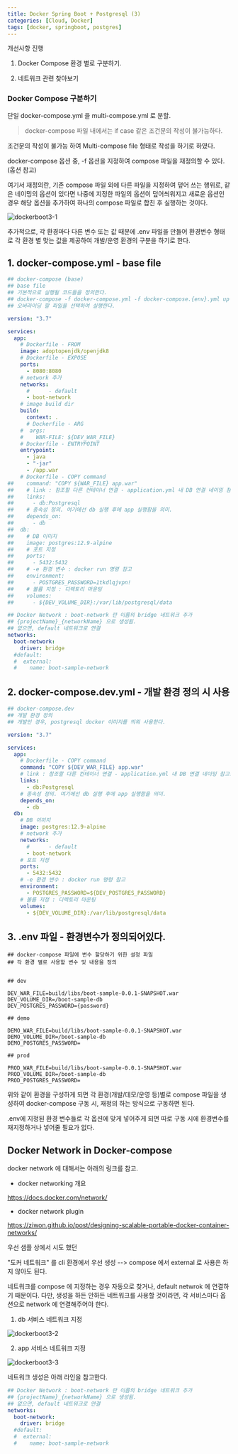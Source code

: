 ```yaml
---
title: Docker Spring Boot + Postgresql (3)
categories: [Cloud, Docker]
tags: [docker, springboot, postgres]
---
```



개선사항 진행

1. Docker Compose 환경 별로 구분하기.

2. 네트워크 관련 찾아보기

### Docker Compose 구분하기

단일 docker-compose.yml 을 multi-compose.yml 로 분할.

> docker-compose 파일 내에서는 if case 같은 조건문의 작성이 불가능하다.

조건문의 작성이 불가능 하여 Multi-compose file 형태로 작성을 하기로 하였다.

docker-compose 옵션 중, -f 옵션을 지정하여 compose 파일을 재정의할 수 있다. (옵션 참고)

여기서 재정의란, 기존 compose 파일 외에 다른 파일을 지정하여 덮어 쓰는 행위로, 같은 네이밍의 옵션이 있다면 나중에 지정한 파일의 옵션이 덮어씌워지고 새로운 옵션인 경우 해당 옵션을 추가하여 하나의 compose 파일로 합친 후 실행하는 것이다.

![dockerboot3-1](/assets/img/Docker/dockerboot3-1.png)

추가적으로, 각 환경마다 다른 변수 또는 값 때문에 .env 파일을 만들어 환경변수 형태로 각 환경 별 맞는 값을 제공하여 개발/운영 환경의 구분을 하기로 한다.

## 1. docker-compose.yml - base file

```yml
## docker-compose (base)
## base file
## 기본적으로 실행될 코드들을 정의한다.
## docker-compose -f docker-compose.yml -f docker-compose.{env}.yml up 으로
## 오버라이딩 할 파일을 선택하여 실행한다.

version: "3.7"

services:
  app:
    # Dockerfile - FROM
    image: adoptopenjdk/openjdk8
    # Dockerfile - EXPOSE
    ports:
      - 8080:8080
    # network 추가
    networks:
      #      - default
      - boot-network
    # image build dir
    build:
      context: .
      # Dockerfile - ARG
    #  args:
    #    WAR-FILE: ${DEV_WAR_FILE}
    # Dockerfile - ENTRYPOINT
    entrypoint:
      - java
      - "-jar"
      - /app.war
    # Dockerfile - COPY command
##    command: "COPY ${WAR_FILE} app.war"
##    # link : 참조할 다른 컨테이너 연결 - application.yml 내 DB 연결 네이밍 참고.
##    links:
##      - db:Postgresql
##    # 종속성 정의. 여기에선 db 실행 후에 app 실행함을 의미.
##    depends_on:
##      - db
##  db:
##    # DB 이미지
##    image: postgres:12.9-alpine
##    # 포트 지정
##    ports:
##      - 5432:5432
##    # -e 환경 변수 : docker run 명령 참고
##    environment:
##      - POSTGRES_PASSWORD=1tkdlqjvpn!
##    # 볼륨 지정 : 디렉토리 마운팅
##    volumes:
##      - ${DEV_VOLUME_DIR}:/var/lib/postgresql/data

## Docker Network : boot-network 란 이름의 bridge 네트워크 추가
## {projectName}_{networkName} 으로 생성됨.
## 없으면, default 네트워크로 연결
networks:
  boot-network:
    driver: bridge
  #default:
  #  external:
  #    name: boot-sample-network
```

## 2. docker-compose.dev.yml - 개발 환경 정의 시 사용

```yml
## docker-compose.dev
## 개발 환경 정의
## 개발인 경우, postgresql docker 이미지를 띄워 사용한다.

version: "3.7"

services:
  app:
    # Dockerfile - COPY command
    command: "COPY ${DEV_WAR_FILE} app.war"
    # link : 참조할 다른 컨테이너 연결 - application.yml 내 DB 연결 네이밍 참고.
    links:
      - db:Postgresql
    # 종속성 정의. 여기에선 db 실행 후에 app 실행함을 의미.
    depends_on:
      - db
  db:
    # DB 이미지
    image: postgres:12.9-alpine
    # network 추가
    networks:
      #      - default
      - boot-network
    # 포트 지정
    ports:
      - 5432:5432
    # -e 환경 변수 : docker run 명령 참고
    environment:
      - POSTGRES_PASSWORD=${DEV_POSTGRES_PASSWORD}
    # 볼륨 지정 : 디렉토리 마운팅
    volumes:
      - ${DEV_VOLUME_DIR}:/var/lib/postgresql/data
```

## 3. .env 파일 - 환경변수가 정의되어있다.

```
## docker-compose 파일에 변수 할당하기 위한 설정 파일
## 각 환경 별로 사용할 변수 및 내용을 정의


## dev

DEV_WAR_FILE=build/libs/boot-sample-0.0.1-SNAPSHOT.war
DEV_VOLUME_DIR=/boot-sample-db
DEV_POSTGRES_PASSWORD={password}

## demo

DEMO_WAR_FILE=build/libs/boot-sample-0.0.1-SNAPSHOT.war
DEMO_VOLUME_DIR=/boot-sample-db
DEMO_POSTGRES_PASSWORD=

## prod

PROD_WAR_FILE=build/libs/boot-sample-0.0.1-SNAPSHOT.war
PROD_VOLUME_DIR=/boot-sample-db
PROD_POSTGRES_PASSWORD=
```

위와 같이 환경을 구성하게 되면 각 환경(개발/데모/운영 등)별로 compose 파일을 생성하여 docker-compose 구동 시, 재정의 하는 방식으로 구동하면 된다.

.env에 지정된 환경 변수들로 각 옵션에 맞게 넣어주게 되면 따로 구동 시에 환경변수를 재지정하거나 넣어줄 필요가 없다.

## Docker Network in Docker-compose

docker network 에 대해서는 아래의 링크를 참고.

- docker networking 개요

https://docs.docker.com/network/

- docker network plugin

https://ziwon.github.io/post/designing-scalable-portable-docker-container-networks/

우선 샘플 상에서 시도 했던

"도커 네트워크" 를 cli 환경에서 우선 생성 --> compose 에서 external 로 사용은 하지 않아도 된다.

네트워크를 compose 에 지정하는 경우 자동으로 찾거나, default netwrok 에 연결하기 때문이다. 다만, 생성을 하든 안하든 네트워크를 사용할 것이라면, 각 서비스마다 옵션으로 network 에 연결해주어야 한다.

1. db 서비스 네트워크 지정

![dockerboot3-2](/assets/img/Docker/dockerboot3-2.png)

2. app 서비스 네트워크 지정

![dockerboot3-3](/assets/img/Docker/dockerboot3-3.png)

네트워크 생성은 아래 라인을 참고한다.

```yml
## Docker Network : boot-network 란 이름의 bridge 네트워크 추가
## {projectName}_{networkName} 으로 생성됨.
## 없으면, default 네트워크로 연결
networks:
  boot-network:
    driver: bridge
  #default:
  #  external:
  #    name: boot-sample-network
```
